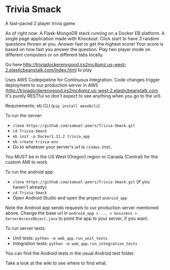 # Trivia Smack
A fast-paced 2 player trivia game.

As of right now:
A Flask-MongoDB stack running on a Docker EB platform. A single page application made with Knockout.
Click start to have 3 random questions thrown at you. Answer fast to get the highest score! Your score is based on 
how fast you answer the question.
Play two player mode on different computers or on different tabs locally.

Go here http://triviadockerenvgood.irs2mc4qmz.us-west-2.elasticbeanstalk.com/index.html to play

Uses AWS Codepipeline for Continuous Integration. Code changes trigger deployment to our production server in AWS (http://triviadockerenvgood.irs2mc4qmz.us-west-2.elasticbeanstalk.com. It's purely RESTful so don't expect to see anything when you go to the url).

Requirements: eb CLI (`pip install awsebcli`)

To run the server:
- `clone https://github.com/samuel-peers/Trivia-Smack.git`
- `cd Trivia-Smack`
- `eb init -p Docker1.11.2 trivia_app`
- `eb create trivia-env`
- Go to whatever your server's url is `/index.html`.

You MUST be in the US West (Oregon) region or Canada (Central) for the custom AMI to work.

To run the android app:
- `clone https://github.com/samuel-peers/Trivia-Smack.git` (if you haven't already)
- `cd Trivia-Smack`
- Open Android Studio and open the project `android_app`

Note the Android app sends requests to our production server mentioned above. Change the base url in `android_app > ... > business > ServerAccessObject.java` to point the app to your server, if you want.

To run server tests:
- Unit tests: `python -m web_app.run_unit_tests`
- Integration tests: `python -m web_app.run_integration_tests`

You can find the Android tests in the usual Android test folder.

Take a look at the wiki to see where to find what.
